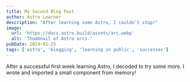 ```yaml
---
title: My Second Blog Post
author: Astro Learner
description: "After learning some Astro, I couldn't stop!"
image:
  url: 'https://docs.astro.build/assets/arc.webp'
  alt: 'Thumbnail of Astro arcs.'
pubDate: 2024-01-25
tags: ['astro', 'blogging', 'learning in public', 'successes']
---
```


After a successful first week learning Astro, I decoded to try some more. I wrote and imported a small component from memory!
